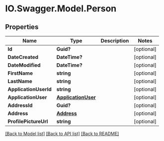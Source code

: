 # IO.Swagger.Model.Person
## Properties

Name | Type | Description | Notes
------------ | ------------- | ------------- | -------------
**Id** | **Guid?** |  | [optional] 
**DateCreated** | **DateTime?** |  | [optional] 
**DateModified** | **DateTime?** |  | [optional] 
**FirstName** | **string** |  | [optional] 
**LastName** | **string** |  | [optional] 
**ApplicationUserId** | **string** |  | [optional] 
**ApplicationUser** | [**ApplicationUser**](ApplicationUser.md) |  | [optional] 
**AddressId** | **Guid?** |  | [optional] 
**Address** | [**Address**](Address.md) |  | [optional] 
**ProfilePictureUrl** | **string** |  | [optional] 

[[Back to Model list]](../README.md#documentation-for-models) [[Back to API list]](../README.md#documentation-for-api-endpoints) [[Back to README]](../README.md)

